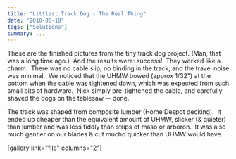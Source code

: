 ```yaml
---
title: "Littlest Track Dog - The Real Thing"
date: "2010-06-18"
tags: ["Solutions"]
summary: ...
---
```


These are the finished pictures from the tiny track dog project. (Man, that was a long time ago.)  And the results were: success!  They worked like a charm.  There was no cable slip, no binding in the track, and the travel noise was minimal.  We noticed that the UHMW bowed (approx 1/32") at the bottom when the cable was tightened down, which was expected from such small bits of hardware.  Nick simply pre-tightened the cable, and carefully shaved the dogs on the tablesaw -- done.

The track was shaped from composite lumber (Home Despot decking).  It ended up cheaper than the equivalent amount of UHMW, slicker (& quieter) than lumber and was less fiddly than strips of maso or arboron.  It was also much gentler on our blades & cut mucho quicker than UHMW would have.

\[gallery link="file" columns="2"\]
